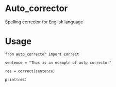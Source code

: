 # Auto_corrector
Spelling corrector for English language

# Usage

`from auto_corrector import correct`

`sentence = "Thos is an ecamplr of autp corrector"`

`res = correct(sentence)`

`print(res)`
